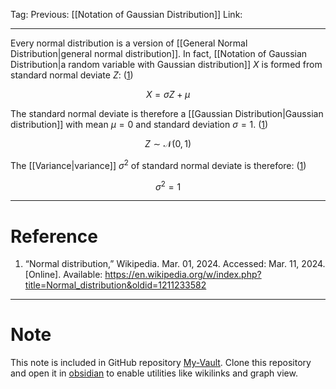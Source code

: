Tag: 
Previous: [[Notation of Gaussian Distribution]]
Link: 

---

Every normal distribution is a version of [[General Normal Distribution|general normal distribution]]. In fact, [[Notation of Gaussian Distribution|a random variable with Gaussian distribution]] $X$ is formed from standard normal deviate $Z$: (<u>1</u>)

$$X = \sigma Z + \mu$$

The standard normal deviate is therefore a [[Gaussian Distribution|Gaussian distribution]] with mean $\mu = 0$ and standard deviation $\sigma = 1$. (<u>1</u>)

$$Z\sim \mathcal N (0, 1)$$

The [[Variance|variance]] $\sigma^2$ of standard normal deviate is therefore: (<u>1</u>)

$$\sigma^2 = 1$$

---

# Reference

1. “Normal distribution,” Wikipedia. Mar. 01, 2024. Accessed: Mar. 11, 2024. [Online]. Available: https://en.wikipedia.org/w/index.php?title=Normal_distribution&oldid=1211233582

---

# Note

This note is included in GitHub repository [My-Vault](https://github.com/LittleD3092/My-Vault.git). Clone this repository and open it in [obsidian](https://obsidian.md/) to enable utilities like wikilinks and graph view.